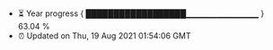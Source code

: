 - ⏳ Year progress { ██████████████████▁▁▁▁▁▁▁▁▁▁▁▁ } 63.04 %
- ⏰ Updated on Thu, 19 Aug 2021 01:54:06 GMT

